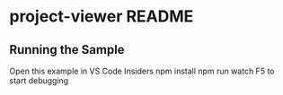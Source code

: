 # project-viewer README

## Running the Sample

Open this example in VS Code Insiders
npm install
npm run watch
F5 to start debugging
